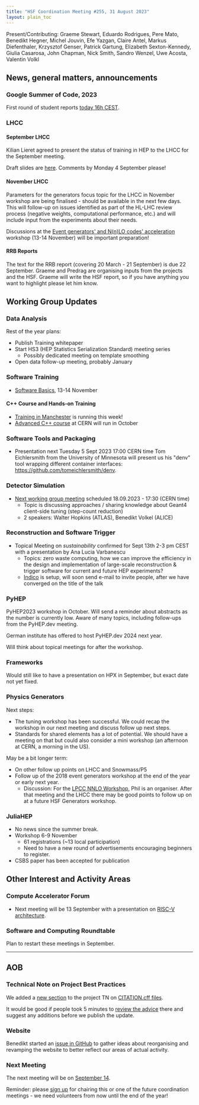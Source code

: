 ```yaml
---
title: "HSF Coordination Meeting #255, 31 August 2023"
layout: plain_toc
---
```


Present/Contributing: Graeme Stewart, Eduardo Rodrigues, Pere Mato, Benedikt Hegner, Michel Jouvin, Efe Yazgan, Claire Antel, Markus Diefenthaler, Krzysztof Genser, Patrick Gartung, Elizabeth Sexton-Kennedy, Giulia Casarosa, John Chapman, Nick Smith, Sandro Wenzel, Uwe Acosta, Valentin Volkl

## News, general matters, announcements

### Google Summer of Code, 2023

First round of student reports [today 16h CEST](https://indico.cern.ch/event/1318436/).

### LHCC

#### September LHCC

Kilian Lieret agreed to present the status of training in HEP to the LHCC for the September meeting.

Draft slides are [here](https://docs.google.com/presentation/d/1v6am9c_JV43Qy3EeZ6ABtUtOT2AGxvo07zSqIyBKphA/edit?usp=sharing). Comments by Monday 4 September please!

#### November LHCC

Parameters for the generators focus topic for the LHCC in November workshop are being finalised - should be available in the next few days. This will follow-up on issues identified as part of the HL-LHC review process (negative weights, computational performance, etc.) and will include input from the experiments about their needs.

Discussions at the [Event generators' and N(n)LO codes' acceleration](https://indico.cern.ch/event/1312061/) workshop (13-14 November) will be important preparation!

#### RRB Reports

The text for the RRB report (covering 20 March - 21 September) is due 22 September. Graeme and Predrag are organising inputs from the projects and the HSF. Graeme will write the HSF report, so if you have anything you want to highlight please let him know.

## Working Group Updates

### Data Analysis

Rest of the year plans:

- Publish Training whitepaper
- Start HS3 (HEP Statistics Serialization Standard) meeting series
  - Possibly dedicated meeting on template smoothing
- Open data follow-up meeting, probably January

### Software Training

- [Software Basics](https://indico.cern.ch/event/1316853/), 13-14 November

#### C++ Course and Hands-on Training

- [Training in Manchester](https://indico.cern.ch/event/1266661/) is running this week!
- [Advanced C++ course](https://indico.cern.ch/event/1266628/) at CERN will run in October

### Software Tools and Packaging

- Presentation next Tuesday 5 Sept 2023 17:00 CERN time
Tom Eichlersmith from the University of Minnesota will present us his "denv" tool wrapping different container interfaces: <https://github.com/tomeichlersmith/denv>.

### Detector Simulation

- [Next working group meeting](https://indico.cern.ch/event/1321071/) scheduled 18.09.2023 - 17:30 (CERN time)
  - Topic is discussing approaches / sharing knowledge about Geant4 client-side tuning (step-count reduction)
  - 2 speakers: Walter Hopkins (ATLAS), Benedikt Volkel (ALICE)

### Reconstruction and Software Trigger

- Topical Meeting on _sustainability_ confirmed for Sept 13th 2-3 pm CEST with a presentation by Ana Lucia Varbanescu
  - Topics: zero waste computing,  how we can improve the efficiency in the design and implementation of large-scale reconstruction & trigger software for current and future HEP experiments?
  - [Indico](https://indico.cern.ch/event/1320368/) is setup, will soon send e-mail to invite people, after we have converged on the title of the talk

### PyHEP

PyHEP2023 workshop in October. Will send a reminder about abstracts as the number is currently low. Aware of many topics, including follow-ups from the PyHEP.dev meeting.

German institute has offered to host PyHEP.dev 2024 next year.

Will think about topical meetings for after the workshop.

### Frameworks

Would still like to have a presentation on HPX in September, but exact date not yet fixed.

### Physics Generators

Next steps:

- The tuning workshop has been successful. We could recap the workshop in our next meeting and discuss follow up next steps.
- Standards for shared elements has a lot of potential. We should have a meeting on that but could also consider a mini workshop (an afternoon at CERN, a morning in the US).

May be a bit longer term:

- On other follow up points on LHCC and Snowmass/P5
- Follow up of the 2018 event generators workshop at the end of the year or early next year.
  - Discussion: For the [LPCC NNLO Workshop](https://indico.cern.ch/event/1312061/), Phil is an organiser. After that meeting and the LHCC there may be good points to follow up on at a future HSF Generators workshop.

### JuliaHEP

- No news since the summer break.
- Workshop 6-9 November
  - 61 registrations (~13 local participation)
  - Need to have a new round of advertisements encouraging beginners to register.
- CSBS paper has been accepted for publication

## Other Interest and Activity Areas

### Compute Accelerator Forum

- Next meeting will be 13 September with a presentation on [RISC-V architecture](https://indico.cern.ch/event/1264300/).

### Software and Computing Roundtable

Plan to restart these meetings in September.

---

## AOB

### Technical Note on Project Best Practices

We added a [new section](https://github.com/HSF/documents/pull/148) to the project TN on [CITATION.cff files](https://citation-file-format.github.io).

It would be good if people took 5 minutes to [review the advice](https://github.com/HSF/documents/blob/master/HSF-TN/2020-01/HSF-TN-2020-01.md) there and suggest any additions before we publish the update.

### Website

Benedikt started an [issue in GitHub](https://github.com/HSF/hsf.github.io/issues/1411) to gather ideas about reorganising and revamping the website to better reflect our areas of actual activity.

### Next Meeting

The next meeting will be on [September 14](https://indico.cern.ch/event/1225024/).

Reminder: please [sign up](https://docs.google.com/spreadsheets/d/1Z1Z4payCpieOLiVFcC6y9j-KCj71u6xX232LHUgIHfI/edit) for chairing this or one of the future coordination meetings - we need volunteers from now until the end of the year!
